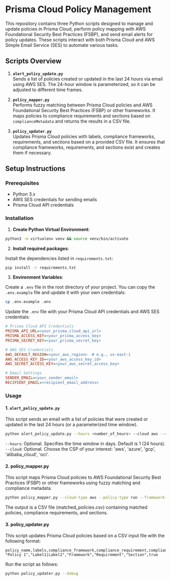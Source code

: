 # Prisma Cloud Policy Management

This repository contains three Python scripts designed to manage and update policies in Prisma Cloud, perform policy mapping with AWS Foundational Security Best Practices (FSBP), and send email alerts for policy updates. These scripts interact with both Prisma Cloud and AWS Simple Email Service (SES) to automate various tasks.

## Scripts Overview

1. **`alert_policy_update.py`**  
   Sends a list of policies created or updated in the last 24 hours via email using AWS SES. The 24-hour window is parameterized, so it can be adjusted to different time frames.
   
2. **`policy_mapper.py`**  
   Performs fuzzy matching between Prisma Cloud policies and AWS Foundational Security Best Practices (FSBP) or other frameworks. It maps policies to compliance requirements and sections based on `complianceMetadata` and returns the results in a CSV file.

3. **`policy_updater.py`**  
   Updates Prisma Cloud policies with labels, compliance frameworks, requirements, and sections based on a provided CSV file. It ensures that compliance frameworks, requirements, and sections exist and creates them if necessary.

## Setup Instructions

### Prerequisites

- Python 3.x
- AWS SES credentials for sending emails
- Prisma Cloud API credentials

### Installation

1. **Create Python Virtual Environment**:

```bash
python3 -m virtualenv venv && source venv/bin/activate  
```

2. **Install required packages**:

Install the dependencies listed in `requirements.txt`:

```bash
pip install -r requirements.txt
```

3. **Environment Variables**:

Create a `.env` file in the root directory of your project. You can copy the `.env.example` file and update it with your own credentials:

```bash
cp .env.example .env
```

Update the `.env` file with your Prisma Cloud API credentials and AWS SES credentials:

```ini
# Prisma Cloud API Credentials
PRISMA_API_URL=<your_prisma_cloud_api_url>
PRISMA_ACCESS_KEY=<your_prisma_access_key>
PRISMA_SECRET_KEY=<your_prisma_secret_key>

# AWS SES Credentials
AWS_DEFAULT_REGION=<your_aws_region>  # e.g., us-east-1
AWS_ACCESS_KEY_ID=<your_aws_access_key_id>
AWS_SECRET_ACCESS_KEY=<your_aws_secret_access_key>

# Email Settings
SENDER_EMAIL=<your_sender_email>
RECIPIENT_EMAIL=<recipient_email_address>
```

### Usage

#### 1. `alert_policy_update.py`

This script sends an email with a list of policies that were created or updated in the last 24 hours (or a parameterized time window).

```bash
python alert_policy_update.py --hours <number_of_hours> --cloud aws --cloud azure
```

`--hours`: Optional. Specifies the time window in days. Default is 1 (24 hours).
`--cloud`: Optional. Choose the CSP of your interest: 'aws', 'azure', 'gcp', 'alibaba_cloud', 'oci'.

#### 2. policy_mapper.py
This script maps Prisma Cloud policies to AWS Foundational Security Best Practices (FSBP) or other frameworks using fuzzy matching and compliance metadata.

```bash
python policy_mapper.py --cloud-type aws --policy-type run --framework-csv-file fsbp.csv --compliance-framework "CUSTOM - AWS Foundational Security Best Practices standard" --output-csv-file matched_policies.csv --threshold 50
```

The output is a CSV file (matched_policies.csv) containing matched policies, compliance requirements, and sections.

#### 3. policy_updater.py
This script updates Prisma Cloud policies based on a CSV input file with the following format:

```csv
policy_name,labels,compliance_framework,compliance_requirement,compliance_section,status
"Policy 1","Label1|Label2","Framework","Requirement","Section",true
```

Run the script as follows:

```bash
python policy_updater.py --debug
```